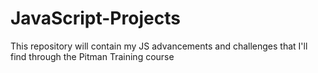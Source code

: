 # JavaScript-Projects

<p>This repository will contain my JS advancements and challenges  that I'll find through the Pitman Training course</p>
